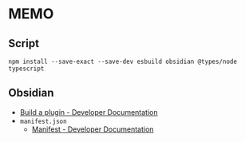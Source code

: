 # MEMO

## Script

```shell
npm install --save-exact --save-dev esbuild obsidian @types/node typescript
```

## Obsidian

- [Build a plugin - Developer Documentation](https://docs.obsidian.md/Plugins/Getting+started/Build+a+plugin)
- `manifest.json`
  - [Manifest - Developer Documentation](https://docs.obsidian.md/Reference/Manifest)
